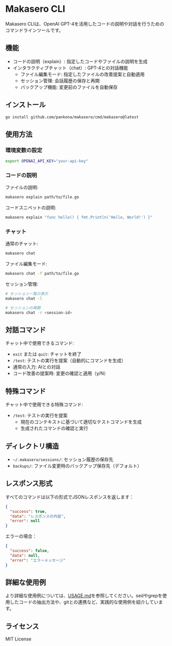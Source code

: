 # Makasero CLI

Makasero CLIは、OpenAI GPT-4を活用したコードの説明や対話を行うためのコマンドラインツールです。

## 機能

- コードの説明（explain）: 指定したコードやファイルの説明を生成
- インタラクティブチャット（chat）: GPT-4との対話機能
  - ファイル編集モード: 指定したファイルの改善提案と自動適用
  - セッション管理: 会話履歴の保存と再開
  - バックアップ機能: 変更前のファイルを自動保存

## インストール

```bash
go install github.com/pankona/makasero/cmd/makasero@latest
```

## 使用方法

### 環境変数の設定

```bash
export OPENAI_API_KEY="your-api-key"
```

### コードの説明

ファイルの説明:
```bash
makasero explain path/to/file.go
```

コードスニペットの説明:
```bash
makasero explain "func hello() { fmt.Println('Hello, World!') }"
```

### チャット

通常のチャット:
```bash
makasero chat
```

ファイル編集モード:
```bash
makasero chat -f path/to/file.go
```

セッション管理:
```bash
# セッション一覧の表示
makasero chat -l

# セッションの再開
makasero chat -r <session-id>
```

## 対話コマンド

チャット中で使用できるコマンド:
- `exit` または `quit`: チャットを終了
- `/test`: テストの実行を提案（自動的にコマンドを生成）
- 通常の入力: AIとの対話
- コード改善の提案時: 変更の確認と適用（y/N）

## 特殊コマンド

チャット中で使用できる特殊コマンド:
- `/test`: テストの実行を提案
  - 現在のコンテキストに基づいて適切なテストコマンドを生成
  - 生成されたコマンドの確認と実行

## ディレクトリ構造

- `~/.makasero/sessions/`: セッション履歴の保存先
- `backups/`: ファイル変更時のバックアップ保存先（デフォルト）

## レスポンス形式

すべてのコマンドは以下の形式でJSONレスポンスを返します：

```json
{
  "success": true,
  "data": "レスポンスの内容",
  "error": null
}
```

エラーの場合：

```json
{
  "success": false,
  "data": null,
  "error": "エラーメッセージ"
}
```

## 詳細な使用例

より詳細な使用例については、[USAGE.md](docs/USAGE.md)を参照してください。sedやgrepを使用したコードの抽出方法や、gitとの連携など、実践的な使用例を紹介しています。

## ライセンス

MIT License